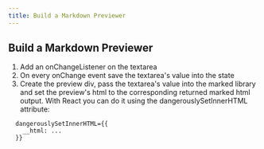 ```yaml
---
title: Build a Markdown Previewer
---
```

## Build a Markdown Previewer

1. Add an onChangeListener on the textarea
2. On every onChange event save the textarea's value into the state
3. Create the preview div, pass the textarea's value into the marked library and set the preview's html to the corresponding returned marked html output. With React you can do it using the dangerouslySetInnerHTML attribute:
```
  dangerouslySetInnerHTML={{
    __html: ...
  }}
```
